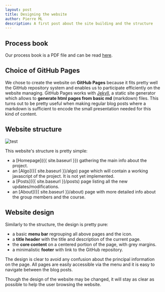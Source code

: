 ```yaml
---
layout: post
title: Designing the website
author: Pierre ML
description: A first post about the site building and the structure
---
```

## Process book
Our process book is a PDF file and can be read <a href="index.md">here</a>.


## Choice of GitHub Pages

We chose to create the website on **GitHub Pages** because it fits pretty well the GitHub repository system and enables us to participate efficiently on the website managing. GitHub Pages works with [Jekyll](https://jekyllrb.com/), a static site generator which allows to **generate html pages from basic md** (markdown) files. This turns out to be pretty useful when making regular blog posts where a markdown is sufficient to encode the small presentation needed for this kind of content.

## Website structure 

<img class="post_image" src="{{ site.baseurl }}/assets/website_structure.png" alt="test">

This website's structure is pretty simple:
* a [Homepage]({{ site.baseurl }}) gathering the main info about the project.
* an [Algo]({{ site.baseurl }}/algo) page which will contain a working javascript of the project. It is not yet implemented.
* a [Posts]({{ site.baseurl }}/posts) page listing all the new updates/modifications.
* an [About]({{ site.baseurl }}/about) page with more detailed info about the group members and the course.

## Website design

Similarly to the structure, the design is pretty pure:
* a basic **menu bar** regrouping all above pages and the icon.
* a **title header** with the title and description of the current page.
* the **core content** on a centered portion of the page, with grey margins.
* a minimalistic **footer** with link to the GitHub repository.

The design is clear to avoid any confusion about the principal information on the page. All pages are easily accessible via the menu and it is easy to navigate between the blog posts.

Though the design of the website may be changed, it will stay as clear as possible to help the user browsing the website.